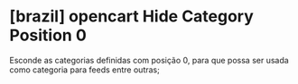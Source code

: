 # [brazil] opencart Hide Category Position 0
Esconde as categorias definidas com posição 0, para que possa ser usada como categoria para feeds entre outras;
